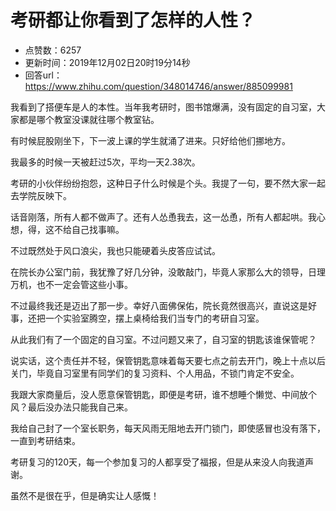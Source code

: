 # 考研都让你看到了怎样的人性？
- 点赞数：6257
- 更新时间：2019年12月02日20时19分14秒
- 回答url：https://www.zhihu.com/question/348014746/answer/885099981
<body>
 <p data-pid="Ps_B3-ys">我看到了搭便车是人的本性。当年我考研时，图书馆爆满，没有固定的自习室，大家都是哪个教室没课就往哪个教室钻。</p>
 <p data-pid="ZVvF_RSw">有时候屁股刚坐下，下一波上课的学生就涌了进来。只好给他们挪地方。</p>
 <p data-pid="rRIbSopk">我最多的时候一天被赶过5次，平均一天2.38次。</p>
 <p data-pid="twu0DBHH">考研的小伙伴纷纷抱怨，这种日子什么时候是个头。我提了一句，要不然大家一起去学院反映下。</p>
 <p data-pid="qpz6ib2G">话音刚落，所有人都不做声了。还有人怂恿我去，这一怂恿，所有人都起哄。我心想，得，这不给自己找事嘛。</p>
 <p data-pid="I1MZ_kc9">不过既然处于风口浪尖，我也只能硬着头皮答应试试。</p>
 <p data-pid="nQy_C2nd">在院长办公室门前，我犹豫了好几分钟，没敢敲门，毕竟人家那么大的领导，日理万机，也不一定会管这些小事。</p>
 <p data-pid="MbYcxjTw">不过最终我还是迈出了那一步。幸好八面佛保佑，院长竟然很高兴，直说这是好事，还把一个实验室腾空，摆上桌椅给我们当专门的考研自习室。</p>
 <p data-pid="S3p-WgSe">从此我们有了一个固定的自习室。不过问题又来了，自习室的钥匙该谁保管呢？</p>
 <p data-pid="GD2lKGjN">说实话，这个责任并不轻，保管钥匙意味着每天要七点之前去开门，晚上十点以后关门，毕竟自习室里有同学们的复习资料、个人用品，不锁门肯定不安全。</p>
 <p data-pid="MMq2rq53">我跟大家商量后，没人愿意保管钥匙，即便是考研，谁不想睡个懒觉、中间放个风？最后没办法只能我自己来。</p>
 <p data-pid="iZB0hKxk">我给自己封了一个室长职务，每天风雨无阻地去开门锁门，即使感冒也没有落下，一直到考研结束。</p>
 <p data-pid="QMnusmL3">考研复习的120天，每一个参加复习的人都享受了福报，但是从来没人向我道声谢。</p>
 <p data-pid="UyX2ruiH">虽然不是很在乎，但是确实让人感慨！</p><a data-draft-node="block" data-draft-type="mcn-link-card" data-mcn-id="1175729981099053056"></a>
 <p></p>
</body>